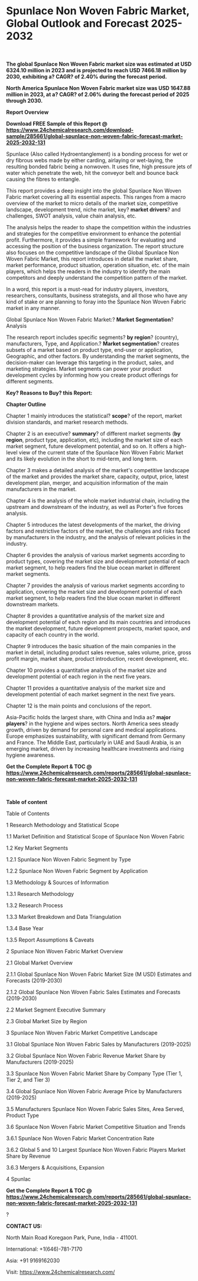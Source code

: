 <h1>Spunlace Non Woven Fabric Market, Global Outlook and Forecast 2025-2032</h1><br/><p><strong>The global Spunlace Non Woven Fabric market size was estimated at USD 6324.10 million in 2023 and is projected to reach USD 7466.18 million by 2030, exhibiting a? <strong>CAGR</strong>? of 2.40% during the forecast period.</strong></p>
 
 
 
 <p><strong>North America Spunlace Non Woven Fabric market size was USD 1647.88 million in 2023, at a? <strong>CAGR</strong>? of 2.06% during the forecast period of 2025 through 2030.</strong></p>
 
 
 
 <p><strong>Report Overview</strong></p>
 
 
 
 <div><b>Download FREE Sample of this Report @ <a href="https://www.24chemicalresearch.com/download-sample/285661/global-spunlace-non-woven-fabric-forecast-market-2025-2032-131">https://www.24chemicalresearch.com/download-sample/285661/global-spunlace-non-woven-fabric-forecast-market-2025-2032-131</a></b></div>
 
 
 
 <p>Spunlace (Also called Hydroentanglement) is a bonding process for wet or dry fibrous webs made by either carding, airlaying or wet-laying, the resulting bonded fabric being a nonwoven. It uses fine, high pressure jets of water which penetrate the web, hit the conveyor belt and bounce back causing the fibres to entangle.</p>
 
 
 
 <p>This report provides a deep insight into the global Spunlace Non Woven Fabric market covering all its essential aspects. This ranges from a macro overview of the market to micro details of the market size, competitive landscape, development trend, niche market, key? <strong>market drivers</strong>? and challenges, SWOT analysis, value chain analysis, etc.</p>
 
 
 
 <p>The analysis helps the reader to shape the competition within the industries and strategies for the competitive environment to enhance the potential profit. Furthermore, it provides a simple framework for evaluating and accessing the position of the business organization. The report structure also focuses on the competitive landscape of the Global Spunlace Non Woven Fabric Market, this report introduces in detail the market share, market performance, product situation, operation situation, etc. of the main players, which helps the readers in the industry to identify the main competitors and deeply understand the competition pattern of the market.</p>
 
 
 
 <p>In a word, this report is a must-read for industry players, investors, researchers, consultants, business strategists, and all those who have any kind of stake or are planning to foray into the Spunlace Non Woven Fabric market in any manner.</p>
 
 
 
 <p>Global Spunlace Non Woven Fabric Market:? <strong>Market Segmentation</strong>? Analysis</p>
 
 
 
 <p>The research report includes specific segments? <strong>by region</strong>? (country), manufacturers, Type, and Application.? <strong>Market segmentation</strong>? creates subsets of a market based on product type, end-user or application, Geographic, and other factors. By understanding the market segments, the decision-maker can leverage this targeting in the product, sales, and marketing strategies. Market segments can power your product development cycles by informing how you create product offerings for different segments.</p>
 
 
 
 <p><strong>Key? <strong>Reasons to Buy</strong>? this Report:</strong></p>
 
 
 
 <p><strong>Chapter Outline</strong></p>
 
 
 
 <p>Chapter 1 mainly introduces the statistical? <strong><strong>scope</strong></strong>? of the report, market division standards, and market research methods.</p>
 
 
 
 <p>Chapter 2 is an executive? <strong><strong>summary</strong></strong>? of different market segments (<strong>by region</strong>, product type, application, etc), including the market size of each market segment, future development potential, and so on. It offers a high-level view of the current state of the Spunlace Non Woven Fabric Market and its likely evolution in the short to mid-term, and long term.</p>
 
 
 
 <p>Chapter 3 makes a detailed analysis of the market&#39;s competitive landscape of the market and provides the market share, capacity, output, price, latest development plan, merger, and acquisition information of the main manufacturers in the market.</p>
 
 
 
 <p>Chapter 4 is the analysis of the whole market industrial chain, including the upstream and downstream of the industry, as well as Porter&#39;s five forces analysis.</p>
 
 
 
 <p>Chapter 5 introduces the latest developments of the market, the driving factors and restrictive factors of the market, the challenges and risks faced by manufacturers in the industry, and the analysis of relevant policies in the industry.</p>
 
 
 
 <p>Chapter 6 provides the analysis of various market segments according to product types, covering the market size and development potential of each market segment, to help readers find the blue ocean market in different market segments.</p>
 
 
 
 <p>Chapter 7 provides the analysis of various market segments according to application, covering the market size and development potential of each market segment, to help readers find the blue ocean market in different downstream markets.</p>
 
 
 
 <p>Chapter 8 provides a quantitative analysis of the market size and development potential of each region and its main countries and introduces the market development, future development prospects, market space, and capacity of each country in the world.</p>
 
 
 
 <p>Chapter 9 introduces the basic situation of the main companies in the market in detail, including product sales revenue, sales volume, price, gross profit margin, market share, product introduction, recent development, etc.</p>
 
 
 
 <p>Chapter 10 provides a quantitative analysis of the market size and development potential of each region in the next five years.</p>
 
 
 
 <p>Chapter 11 provides a quantitative analysis of the market size and development potential of each market segment in the next five years.</p>
 
 
 
 <p>Chapter 12 is the main points and conclusions of the report.</p>
 
 
 
 <p>Asia-Pacific holds the largest share, with China and India as? <strong><strong>major players</strong></strong>? in the hygiene and wipes sectors. North America sees steady growth, driven by demand for personal care and medical applications. Europe emphasizes sustainability, with significant demand from Germany and France. The Middle East, particularly in UAE and Saudi Arabia, is an emerging market, driven by increasing healthcare investments and rising hygiene awareness.</p>
 
 
 
 <div><b>Get the Complete Report & TOC @ <a href="https://www.24chemicalresearch.com/reports/285661/global-spunlace-non-woven-fabric-forecast-market-2025-2032-131">https://www.24chemicalresearch.com/reports/285661/global-spunlace-non-woven-fabric-forecast-market-2025-2032-131</a></b></div>
 
 
 
 <p><br />
 
 <b>Table of content</b></p>
 
 
 
 <p>Table of Contents<br />
 
 1 Research Methodology and Statistical Scope<br />
 
 1.1 Market Definition and Statistical Scope of Spunlace Non Woven Fabric<br />
 
 1.2 Key Market Segments<br />
 
 1.2.1 Spunlace Non Woven Fabric Segment by Type<br />
 
 1.2.2 Spunlace Non Woven Fabric Segment by Application<br />
 
 1.3 Methodology & Sources of Information<br />
 
 1.3.1 Research Methodology<br />
 
 1.3.2 Research Process<br />
 
 1.3.3 Market Breakdown and Data Triangulation<br />
 
 1.3.4 Base Year<br />
 
 1.3.5 Report Assumptions & Caveats<br />
 
 2 Spunlace Non Woven Fabric Market Overview<br />
 
 2.1 Global Market Overview<br />
 
 2.1.1 Global Spunlace Non Woven Fabric Market Size (M USD) Estimates and Forecasts (2019-2030)<br />
 
 2.1.2 Global Spunlace Non Woven Fabric Sales Estimates and Forecasts (2019-2030)<br />
 
 2.2 Market Segment Executive Summary<br />
 
 2.3 Global Market Size by Region<br />
 
 3 Spunlace Non Woven Fabric Market Competitive Landscape<br />
 
 3.1 Global Spunlace Non Woven Fabric Sales by Manufacturers (2019-2025)<br />
 
 3.2 Global Spunlace Non Woven Fabric Revenue Market Share by Manufacturers (2019-2025)<br />
 
 3.3 Spunlace Non Woven Fabric Market Share by Company Type (Tier 1, Tier 2, and Tier 3)<br />
 
 3.4 Global Spunlace Non Woven Fabric Average Price by Manufacturers (2019-2025)<br />
 
 3.5 Manufacturers Spunlace Non Woven Fabric Sales Sites, Area Served, Product Type<br />
 
 3.6 Spunlace Non Woven Fabric Market Competitive Situation and Trends<br />
 
 3.6.1 Spunlace Non Woven Fabric Market Concentration Rate<br />
 
 3.6.2 Global 5 and 10 Largest Spunlace Non Woven Fabric Players Market Share by Revenue<br />
 
 3.6.3 Mergers & Acquisitions, Expansion<br />
 
 4 Spunlac</p>
 
 
 
 <div><b>Get the Complete Report & TOC @ <a href="https://www.24chemicalresearch.com/reports/285661/global-spunlace-non-woven-fabric-forecast-market-2025-2032-131">https://www.24chemicalresearch.com/reports/285661/global-spunlace-non-woven-fabric-forecast-market-2025-2032-131</a></b></div>
 
 
 
 <p>? </p>
 
 
 
 <p><b>CONTACT US:</b><br />
 
 North Main Road Koregaon Park, Pune, India - 411001.<br />
 
 International: +1(646)-781-7170<br />
 
 Asia: +91 9169162030<br />
 
 Visit: <a href="https://www.24chemicalresearch.com/">https://www.24chemicalresearch.com/</a></p>